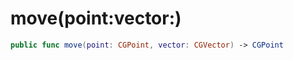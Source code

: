 # move(point:​vector:​)

``` swift
public func move(point:​ CGPoint, vector:​ CGVector) -> CGPoint
```
